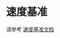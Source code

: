 # 速度基准

请参考 [速度基准文档](https://github.com/InternLM/xtuner/tree/main/docs/zh_cn/acceleration/benchmark.rst)
